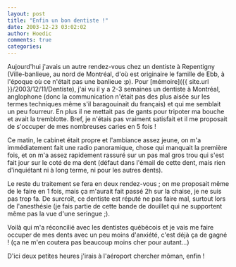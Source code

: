 ```yaml
---
layout: post
title: "Enfin un bon dentiste !"
date: 2003-12-23 03:02:02
author: Hoedic
comments: true
categories: 
---
```



Aujourd'hui j'avais un autre rendez-vous chez un dentiste à Repentigny (Ville-banlieue, au nord de Montréal, d'où est originaire le famille de Ebb, à l'époque où ce n'était pas une banlieue :p). Pour [mémoire]({{ site.url }}/2003/12/11/Dentiste), j'ai vu il y a 2-3 semaines un dentiste à Montréal, anglophone (donc la communication n'était pas des plus aisée sur les termes techniques même s'il baragouinait du français) et qui me semblait un peu fourreur. En plus il ne mettait pas de gants pour tripoter ma bouche et avait la tremblotte. Bref, je n'étais pas vraiment satisfait et il me proposait de s'occuper de mes nombreuses caries en 5 fois !

Ce matin, le cabinet était propre et l'ambiance assez jeune, on m'a immédiatement fait une radio panoramique, chose qui manquait la première fois, et on m'a assez rapidement rassuré sur un pas mal gros trou qui s'est fait jour sur le coté de ma dent (défaut dans l'émail de cette dent, mais rien d'inquiétant ni à long terme, ni pour les autres dents).

Le reste du traitement se fera en deux rendez-vous ; on me proposait même de le faire en 1 fois, mais ça m'aurait fait passé 2h sur la chaise, je ne suis pas trop fa. De surcroît, ce dentiste est réputé ne pas faire mal, surtout lors de l'anesthésie (je fais partie de cette bande de douillet qui ne supportent même pas la vue d'une seringue ;).

Voilà qui m'a réconcilié avec les dentistes québécois et je vais me faire occuper de mes dents avec un peu moins d'anxiété, c'est déjà ça de gagné ! (ça ne m'en coutera pas beaucoup moins cher pour autant...)

D'ici deux petites heures j'irais à l'aéroport chercher môman, enfin !